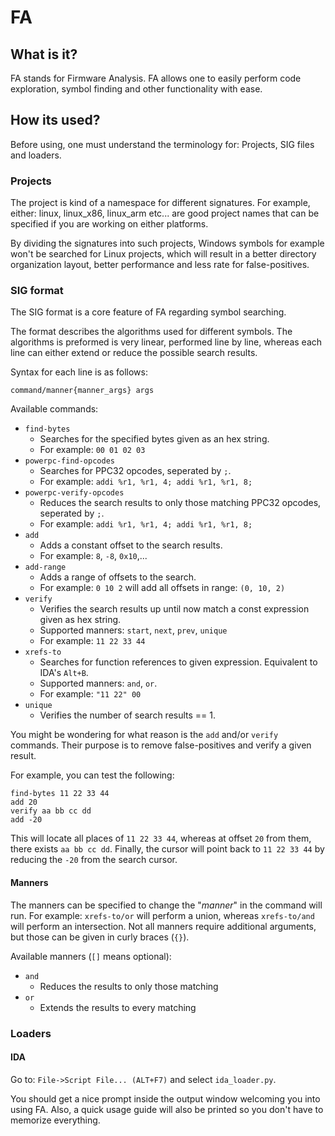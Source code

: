 # FA

## What is it?

FA stands for Firmware Analysis.
FA allows one to easily perform code exploration, symbol finding and 
other functionality with ease.

## How its used?

Before using, one must understand the terminology for: 
Projects, SIG files and loaders. 

### Projects

The project is kind of a namespace for different signatures.
For example, either: linux, linux_x86, linux_arm etc... are good 
project names that can be specified if you are working on either 
platforms. 

By dividing the signatures into such projects, Windows symbols for 
example won't be searched for Linux projects, which will result 
in a better directory organization layout, better performance and
less rate for false-positives. 

### SIG format

The SIG format is a core feature of FA regarding symbol searching.

The format describes the algorithms used for different symbols.
The algorithms is preformed is very linear, performed line by line, 
whereas each line can either extend or reduce the possible search
results.

Syntax for each line is as follows:
```
command/manner{manner_args} args
``` 

Available commands:
* `find-bytes`
    * Searches for the specified bytes given as an hex string.
    * For example: `00 01 02 03`
* `powerpc-find-opcodes`
    * Searches for PPC32 opcodes, seperated by `;`.
    * For example: `addi %r1, %r1, 4; addi %r1, %r1, 8;`
* `powerpc-verify-opcodes`
    * Reduces the search results to only those matching 
    PPC32 opcodes, seperated by `;`.
    * For example: `addi %r1, %r1, 4; addi %r1, %r1, 8;`    
* `add`
    * Adds a constant offset to the search results.
    * For example: `8`, `-8`, `0x10`,...
* `add-range`
    * Adds a range of offsets to the search.
    * For example: `0 10 2` will add all offsets in range: `(0, 10, 2)`
* `verify`
    * Verifies the search results up until now match a const 
    expression given as hex string.
    * Supported manners: `start`, `next`, `prev`, `unique`
    * For example: `11 22 33 44`
* `xrefs-to`
    * Searches for function references to given expression.
     Equivalent to IDA's `Alt+B`.
    * Supported manners: `and`, `or`. 
    * For example: `"11 22" 00`
* `unique`
    * Verifies the number of search results == 1.

You might be wondering for what reason is the `add` and/or `verify` 
commands. Their purpose is to remove false-positives and verify 
a given result. 

For example, you can test the following:

```
find-bytes 11 22 33 44
add 20
verify aa bb cc dd
add -20
```

This will locate all places of `11 22 33 44`, whereas at offset `20`
from them, there exists `aa bb cc dd`. Finally, the cursor will point
back to `11 22 33 44` by reducing the `-20` from the search cursor. 

#### Manners

The manners can be specified to change the "*manner*" in the command
will run. For example: `xrefs-to/or` will perform a union,
whereas `xrefs-to/and` will perform an intersection. Not all manners 
require additional arguments, but those can be given in curly braces
(`{}`).

Available manners (`[]` means optional):

* `and`
    * Reduces the results to only those matching
* `or`
    * Extends the results to every matching

### Loaders

#### IDA

Go to: `File->Script File... (ALT+F7)` and select `ida_loader.py`.

You should get a nice prompt inside the output window welcoming you
into using FA. Also, a quick usage guide will also be printed so you 
don't have to memorize everything.

 